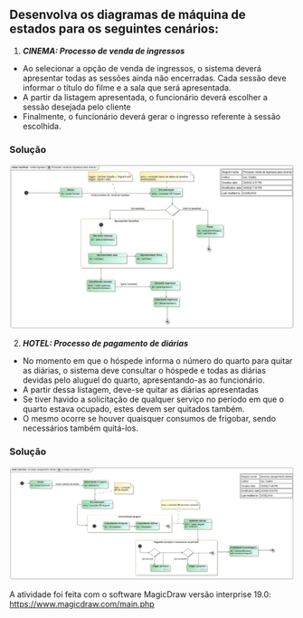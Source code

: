 ## Desenvolva os diagramas de máquina de estados para os seguintes cenários:



1) ***CINEMA: Processo de venda de ingressos***
* Ao selecionar a opção de venda de ingressos, o sistema deverá apresentar todas as sessões ainda não encerradas. Cada sessão deve informar o título do filme e a sala que será apresentada.
* A partir da listagem apresentada, o funcionário deverá escolher a sessão desejada pelo cliente
* Finalmente, o funcionário deverá gerar o ingresso referente à sessão escolhida.

### Solução

![venda ingresso cinema](https://github.com/iuryeng/APS/blob/main/Atividade%2008/Processo%20venda%20de%20ingressos%20para%20cinema.jpg)


2) ***HOTEL: Processo de pagamento de diárias***
* No momento em que o hóspede informa o número do quarto para quitar as diárias, o sistema deve consultar o hóspede e todas as diárias devidas pelo aluguel do quarto, apresentando-as ao funcionário.
* A partir dessa listagem, deve-se quitar as diárias apresentadas
* Se tiver havido a solicitação de qualquer serviço no período em que o quarto estava ocupado, estes devem ser quitados também.
* O mesmo ocorre se houver quaisquer consumos de frigobar, sendo necessários também quitá-los.

### Solução
![pagamento diarias](https://github.com/iuryeng/APS/blob/main/Atividade%2008/processo%20paragemento%20diarias.jpg)


A atividade foi feita com o software MagicDraw versão interprise 19.0: https://www.magicdraw.com/main.php
